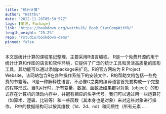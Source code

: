 ```yaml
---
title: "统计计算"
author: "Watthu"
date: "2022-11-28T05:50:57Z"
tags: [笔记, Package]
link: "https://bookdown.org/watthu16/_Book_StatCompWithR/"
length_weight: "25.2%"
repo: "rstudio/bookdown-demo"
pinned: false
---
```


本文是统计计算的课程笔记整理，主要采用R语言编程。 R是一个免费开源的用于统计计算和作图的语言和软件环境，它提供了广泛的统计工具和灵活高质量的图形工具，其功能可以通过添加package来扩充。R的官方网站为 R Project Website，该网站包含R在各种操作系统下的安装文件、R的帮助文档包括一些免费的书籍等。 R是一种解释性语言，不必像C之类的编译语言首先要构成一个完整的程序形式。当R运行时，所有变量、数据、函数及结果都以对象（object）的形式存在计算机的活动内存中，并冠有相应的名字代号。我们可以通过用一些运算符（如算术、逻辑、比较等）和一些函数（其本身也是对象）来对这些对象进行操作。 R中的数据结构可以按其维数（1d、2d、nd）和同质性（所有元素 ...
